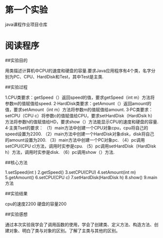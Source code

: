 # 第一个实验

java课程作业项目仓库

# 阅读程序

##实验目的 

用类描述计算机中CPU的速度和硬盘的容量.要求Java应用程序有4个类，名字分别为PC、CPU、HardDisk和Test，其中Test是主类.

##实验过程

1.CPU类要求：getSpeed（）返回speed的值，要求getSpeed（int m）方法将参数m的值赋值给speed.
2·HardDisk类要求：getAmount（）返回amount的值，要求setAmount（int m）方法将参数m的值赋值给amount.
3·PC类要求：setCPU（CPU c）将参数c的值赋值给CPU，要求setHardDisk（HardDsik h）方法将参数h的值赋值给HD，要求show（）方法能显示CPU的速度和硬盘的容量.
4·主类Tset的要求：
（1）main方法中创建一个CPU对象cpu，cpu将自己的speed设置为2200.
（2）main方法中创建一个HardDisk对象disk，disk将自己的amount设置为200.
（3）main方法中创建一个PC对象pc.
（4）pc调用setCPU(CPU c)方法，调用时实参是cpu.
（5）pc调用setHardDisk（HardDisk h）方法，调用时实参是disk.
（6）pc调用show（）方法.

##核心方法

1.setSpeed(int )
2.getSpeed()
3.setCPU(CPU)
4.setAmount(int m)
5.getAmount()
6.setCPU(CPU c)
7.setHardDisk(HardDisk h)
8.show()
9.main方法

##实验结果

cpu的速度2200
硬盘的容量200

##实验感想

通过本次实验我学会了调用函数的使用，学会了创建类、定义方法、构造方法、创建对象、明白了类与对象的区别。了解了主类与其他的区别。
